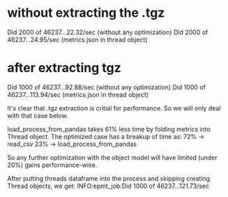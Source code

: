 # without extracting the .tgz
Did 2000 of 46237...22.32/sec  (without any optimization)
Did 2000 of 46237...24.95/sec  (metrics json in thread object)


# after extracting tgz
Did 1000 of 46237...92.88/sec (without any optimization)
Did 1000 of 46237...113.94/sec (metrics json in thread object)


It's clear that .tgz extraction is critial for performance. So we will
only deal with that case below.

load_process_from_pandas takes 61% less time by folding metrics
into Thread object. The optimized case has a breakup of time as:
72% -> read_csv
23% -> load_process_from_pandas

So any further optimization with the object model will have
limited (under 20%) gains performance-wise.

After putting threads dataframe into the process
and skipping creating Thread objects, we get:
INFO:epmt_job:Did 1000 of 46237...121.73/sec 

